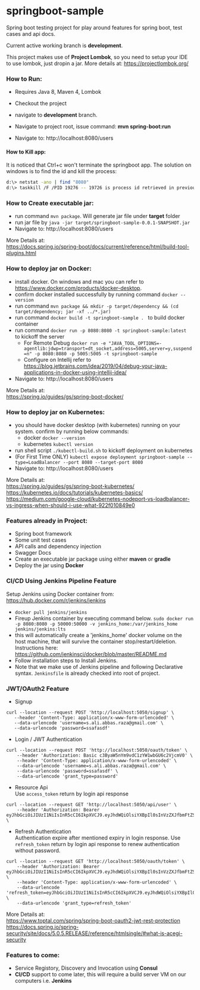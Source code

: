 
# springboot-sample
Spring boot testing project for play around features for spring boot, test cases and api docs.


Current active working branch is **development**.

This project makes use of **Project Lombok**, so you need to setup your IDE to use lombok, just dropin a jar. More details at: https://projectlombok.org/


### How to Run:
- Requires Java 8, Maven 4, Lombok
- Checkout the project
- navigate to **development** branch.
- Navigate to project root, issue command:   **mvn spring-boot:run**

- Navigate to: http://localhost:8080/users

#### How to Kill app:
It is noticed that Ctrl+c won't terminate the springboot app. The solution on windows is to find the id and kill the process:
```sh
d:\> netstat -ano | find "8080"
d:\> taskkill /F /PID 19276 -- 19726 is process id retrieved in previous step
```
### How to Create executable jar:
- run command ```mvn package```. Will generate jar file under **target** folder
- run jar file by ```java -jar target/springboot-sample-0.0.1-SNAPSHOT.jar```
- Navigate to: http://localhost:8080/users 

More Details at:
<br>https://docs.spring.io/spring-boot/docs/current/reference/html/build-tool-plugins.html

### How to deploy jar on Docker:
- install docker. On windows and mac you can refer to https://www.docker.com/products/docker-desktop.
- confirm docker installed successfully by running command ```docker --version```
- run command ```mvn package && mkdir -p target/dependency && (cd target/dependency; jar -xf ../*.jar)```
- run command ```docker build -t springboot-sample . ``` to build docker container
- run command ```docker run -p 8080:8080 -t springboot-sample:latest ``` to kickoff the server 
    - For Remote Debug ```docker run -e "JAVA_TOOL_OPTIONS=-agentlib:jdwp=transport=dt_socket,address=5005,server=y,suspend=n" -p 8080:8080 -p 5005:5005 -t springboot-sample```
    - Configure on Intellij refer to https://blog.jetbrains.com/idea/2019/04/debug-your-java-applications-in-docker-using-intellij-idea/
- Navigate to: http://localhost:8080/users 

More Details at:
<br>https://spring.io/guides/gs/spring-boot-docker/

### How to deploy jar on Kubernetes:
- you should have docker desktop (with kubernetes) running on your system. confirm by running below commands:
    - docker ```docker --version```
    - kubernetes ```kubectl version```
- run shell script ```./kubectl-build.sh``` to kickoff deployment on kubernetes
- (For First Time ONLY) ```kubectl expose deployment springboot-sample --type=LoadBalancer --port 8080 --target-port 8080``` 
- Navigate to: http://localhost:8080/users 

More Details at:
<br>https://spring.io/guides/gs/spring-boot-kubernetes/
<br>https://kubernetes.io/docs/tutorials/kubernetes-basics/
<br>https://medium.com/google-cloud/kubernetes-nodeport-vs-loadbalancer-vs-ingress-when-should-i-use-what-922f010849e0

### Features already in Project:
- Spring boot framework
- Some unit test cases
- API calls and dependency injection
- Swagger Docs
- Create an executable jar package using either **maven** or **gradle**
- Deploy the jar using **Docker**

### CI/CD Using Jenkins Pipeline Feature

Setup Jenkins using Docker container from: https://hub.docker.com/r/jenkins/jenkins
- ```docker pull jenkins/jenkins```
- Fireup Jenkins container by executing command below. ```sudo docker run -p 8080:8080 -p 50000:50000 -v jenkins_home:/var/jenkins_home jenkins/jenkins:lts```
- this will automatically create a 'jenkins_home' docker volume on the host machine, that will survive the container stop/restart/deletion. Instructions here: https://github.com/jenkinsci/docker/blob/master/README.md
- Follow installation steps to Install Jenkins. 
- Note that we make use of Jenkins pipeline and following Declarative syntax. ``Jenkinsfile`` is already checked into root of project.   	

### JWT/OAuth2 Feature
- Signup
```
curl --location --request POST 'http://localhost:5050/signup' \
   --header 'Content-Type: application/x-www-form-urlencoded' \
   --data-urlencode 'username=s.ali.abbas.raza@gmail.com' \
   --data-urlencode 'password=ssafasdf'
```   
- Login / JWT Authentication
```
curl --location --request POST 'http://localhost:5050/oauth/token' \
    --header 'Authorization: Basic c3ByaW5nYm9vdC1zYW1wbGU6c2VjcmV0' \
    --header 'Content-Type: application/x-www-form-urlencoded' \
    --data-urlencode 'username=s.ali.abbas.raza@gmail.com' \
    --data-urlencode 'password=ssafasdf' \
    --data-urlencode 'grant_type=password'
```   
- Resource Api 
<br>Use `access_token` return by login api response
```
curl --location --request GET 'http://localhost:5050/api/user' \
    --header 'Authorization: Bearer eyJhbGciOiJIUzI1NiIsInR5cCI6IkpXVCJ9.eyJhdWQiOlsiYXBpIl0sInVzZXJfbmFtZSI6InMuYWxpLmFiYmFzLnJhemFAZ21haWwuY29tIiwic2NvcGUiOlsicmVhZCIsIndyaXRlIl0sImV4cCI6MTU4NjUzNDQ2NywiYXV0aG9yaXRpZXMiOlsiQURNSU4iXSwianRpIjoiYTZiNmU1OWMtODRmZC00OTUxLTkzY2ItODMxOWFhYzE1YzY4IiwiY2xpZW50X2lkIjoic3ByaW5nYm9vdC1zYW1wbGUifQ.gZOk4E2VtePyldApXXw2qfMnNj3WUlBX19eqjPfpi9w' \
```   
- Refresh Authentication 
<br>Authentication expire after mentioned expiry in login response. Use `refresh_token` return by login api response to renew authentication without password.
```
curl --location --request GET 'http://localhost:5050/oauth/token' \
    --header 'Authorization: Bearer eyJhbGciOiJIUzI1NiIsInR5cCI6IkpXVCJ9.eyJhdWQiOlsiYXBpIl0sInVzZXJfbmFtZSI6InMuYWxpLmFiYmFzLnJhemFAZ21haWwuY29tIiwic2NvcGUiOlsicmVhZCIsIndyaXRlIl0sImV4cCI6MTU4NjUzNDQ2NywiYXV0aG9yaXRpZXMiOlsiQURNSU4iXSwianRpIjoiYTZiNmU1OWMtODRmZC00OTUxLTkzY2ItODMxOWFhYzE1YzY4IiwiY2xpZW50X2lkIjoic3ByaW5nYm9vdC1zYW1wbGUifQ.gZOk4E2VtePyldApXXw2qfMnNj3WUlBX19eqjPfpi9w' \
    --header 'Content-Type: application/x-www-form-urlencoded' \
    --data-urlencode 'refresh_token=eyJhbGciOiJIUzI1NiIsInR5cCI6IkpXVCJ9.eyJhdWQiOlsiYXBpIl0sInVzZXJfbmFtZSI6InMuYWxpLmFiYmFzLnJhemFAZ21haWwuY29tIiwic2NvcGUiOlsicmVhZCIsIndyaXRlIl0sImF0aSI6ImY1ZjVkMzVkLTg1YTAtNDgyMy1iMDAxLTM3YzFiNzgxM2VmZiIsImV4cCI6MTU4NjY0NjQ0OCwiYXV0aG9yaXRpZXMiOlsiVVNFUiIsIkFETUlOIl0sImp0aSI6IjMzNmMwZjJiLWUzMjQtNDdiNS04NTViLTkwMjVmZDkxYjdkYyIsImNsaWVudF9pZCI6InNwcmluZ2Jvb3Qtc2FtcGxlIn0.WPYybHRZk3OVp4cirpzv0m15lowoO6EciBl8c5w10Tk' \
    --data-urlencode 'grant_type=refresh_token'
```   

More Details at:
<br>https://www.toptal.com/spring/spring-boot-oauth2-jwt-rest-protection
<br>https://docs.spring.io/spring-security/site/docs/5.0.5.RELEASE/reference/htmlsingle/#what-is-acegi-security

### Features to come:
- Service Registory, Discovery and Invocation using **Consul**
- **CI/CD** support to come later, this will require a build server VM on our computers i.e. **Jenkins**



